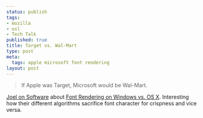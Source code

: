 ```yaml
--- 
status: publish
tags: 
- mozilla
- osl
- Tech Talk
published: true
title: Target vs. Wal-Mart
type: post
meta: 
  tags: apple microsoft font rendering
layout: post
---
```

<blockquote>If Apple was Target, Microsoft would be Wal-Mart.</blockquote>

<a href="http://www.joelonsoftware.com/">Joel on Software</a> about <a href="http://www.joelonsoftware.com/items/2007/06/12.html">Font Rendering on Windows vs. OS X</a>. Interesting how their different algorithms sacrifice font character for crispness and vice versa.
